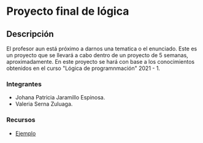 # Proyecto final de lógica

## Descripción
El profesor aun está próximo a darnos una tematica o el enunciado. 
Este es un proyecto que se llevará a cabo dentro de un proyecto de 5 semanas, aproximadamente. En este proyecto se hará con base a los conocimientos obtenidos en el curso "Lógica de programnmación" 2021 - 1.

### Integrantes 
- Johana Patricia Jaramillo Espinosa. 
- Valeria Serna Zuluaga.

### Recursos
- [Ejemplo](https://github.com/adam-p/markdown-here/wiki/Markdown-Cheatsheet#links)
